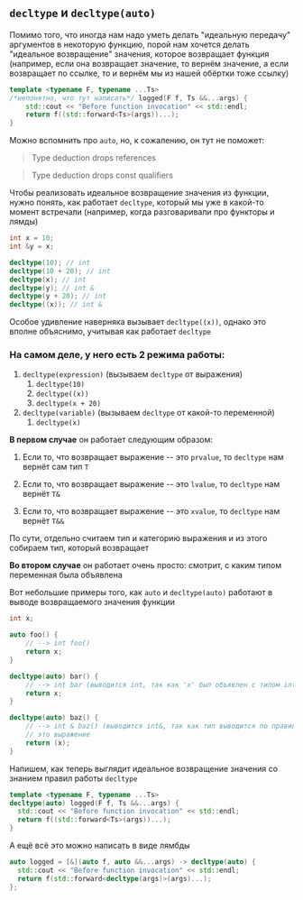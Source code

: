 ## `decltype` и `decltype(auto)`

Помимо того, что иногда нам надо уметь делать "идеальную передачу" аргументов в некоторую функцию, порой нам хочется
делать "идеальное возвращение" значения, которое возвращает функция (например, если она возвращает значение, то вернём
значение, а если возвращает по ссылке, то и вернём мы из нашей обёртки тоже ссылку)

```c++
template <typename F, typename ...Ts>
/*непонятно, что тут написать*/ logged(F f, Ts &&...args) {
    std::cout << "Before function invocation" << std::endl;
    return f((std::forward<Ts>(args))...);
}
```

Можно вспомнить про `auto`, но, к сожалению, он тут не поможет:

> Type deduction drops references

> Type deduction drops const qualifiers

Чтобы реализовать идеальное возвращение значения из функции, нужно понять, как работает `decltype`, который мы уже в
какой-то момент встречали (например, когда разговаривали про функторы и лямды)

```c++
int x = 10;
int &y = x;

decltype(10); // int
decltype(10 + 20); // int
decltype(x); // int
decltype(y); // int &
decltype(y + 20); // int
decltype((x)); // int &
```

Особое удивление наверняка вызывает `decltype((x))`, однако это вполне объяснимо, учитывая как работает `decltype`

### На самом деле, у него есть 2 режима работы:

1. `decltype(expression)` (вызываем `decltype` от выражения)
    1. `decltype(10)`
    2. `decltype((x))`
    3. `decltype(x + 20)`
2. `decltype(variable)` (вызываем `decltype` от какой-то переменной)
    1. `decltype(x)`

**В первом случае** он работает следующим образом:

1. Если то, что возвращает выражение -- это `prvalue`, то `decltype` нам вернёт сам тип `T`

2. Если то, что возвращает выражение -- это `lvalue`, то `decltype` нам вернёт `T&`

3. Если то, что возвращает выражение -- это `xvalue`, то `decltype` нам вернёт `T&&`

По сути, отдельно считаем тип и категорию выражения и из этого собираем тип, который возвращает

**Во втором случае** он работает очень просто: смотрит, с каким типом переменная была объявлена

Вот небольшие примеры того, как `auto` и `decltype(auto)` работают в выводе возвращаемого значения функции

```c++
int x;

auto foo() {
    // --> int foo()
    return x;
}

decltype(auto) bar() {
    // --> int bar (выводится int, так как 'x' был объявлен c типом int)
    return x;
}

decltype(auto) baz() {
    // --> int & baz() (выводится int&, так как тип выводится по правилам decltype)
    // это выражение
    return (x);
}

```

Напишем, как теперь выглядит идеальное возвращение значения со знанием правил работы `decltype`

```c++
template <typename F, typename ...Ts>
decltype(auto) logged(F f, Ts &&...args) {
  std::cout << "Before function invocation" << std::endl;
  return f((std::forward<Ts>(args))...);
}
```

А ещё всё это можно написать в виде лямбды

```c++
auto logged = [&](auto f, auto &&...args) -> decltype(auto) {
  std::cout << "Before function invocation" << std::endl;
  return f(std::forward<decltype(args)>(args)...);
};
```

